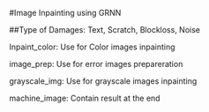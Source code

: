 #Image Inpainting using GRNN 

##Type of Damages: Text, Scratch, Blockloss, Noise

Inpaint_color: Use for Color images inpainting

image_prep: Use for error images prepareration

grayscale_img: Use for grayscale images inpainting

machine_image: Contain result at the end
